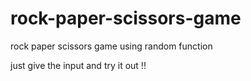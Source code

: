 # rock-paper-scissors-game
rock paper scissors game using random function

just give the input and try it out !!
